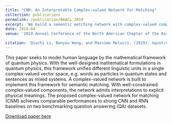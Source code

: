 ```yaml
---
title: "CNM: An Interpretable Complex-valued Network for Matching"
collection: publications
permalink: /publication/NAACL_2019
excerpt: 'We build a semantic matching network with complex-valued components driven by quantum theory. It outperforms strong baseline question answering (QA) models and exhibits a certain degree of interpretability.'
date: 2019-04
venue: '2019 Annual Conference of the North American Chapter of the Association for Computational Linguistics (NAACL-HLT 2019)'

citation: 'Qiuchi Li, Benyou Wang, and Massimo Melucci. (2019). &quot;CNM: An Interpretable Complex-valued Network for Matching.&quot; <i> 2019 Annual Conference of the North American Chapter of the Association for Computational Linguistics (NAACL-HLT 2019)</i>.'
---
```

This paper seeks to model human language by the mathematical framework of quantum physics. With the well-designed mathematical formulations in quantum physics, this framework unifies different linguistic units in a single complex-valued vector space, e.g. words as particles in quantum states and sentences as mixed systems. A complex-valued network is built to implement this framework for semantic matching. With well-constrained complex-valued components, the network admits interpretations to explicit physical meanings. The proposed complex-valued network for matching (CNM) achieves comparable performances to strong CNN and RNN baselines on two benchmarking question answering (QA) datasets. 

[Download paper here](http://qiuchili.github.io/files/NAACL_2019.pdf)
